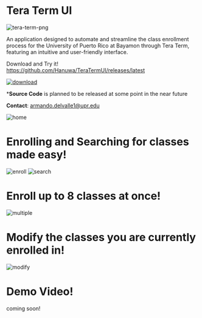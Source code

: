 # Tera Term UI

![tera-term-png](https://github.com/Hanuwa/TeraTermUI/assets/109267068/75fa1c89-80e7-40a8-b393-0a0931f3a111)

An application designed to automate and streamline the class enrollment process for the University of Puerto Rico at Bayamon through Tera Term, featuring an intuitive and user-friendly interface.

Download and Try it!
https://github.com/Hanuwa/TeraTermUI/releases/latest

[![download](https://github.com/user-attachments/assets/564ae698-d0db-475a-be6b-dd179b2c2767)](https://github.com/Hanuwa/TeraTermUI/releases/latest)

***Source Code** is planned to be released at some point in the near future

**Contact**: armando.delvalle1@upr.edu

![home](https://github.com/Hanuwa/TeraTermUI/assets/109267068/c908a96b-bf50-44f6-9e7f-bf704a3bc31f)

# Enrolling and Searching for classes made easy!

![enroll](https://github.com/user-attachments/assets/72e45ca4-28b5-4f6a-af84-8d9de5153dc8)
![search](https://github.com/user-attachments/assets/395e1182-cf03-499e-b8d5-565bcca9062a)

# Enroll up to 8 classes at once!

![multiple](https://github.com/user-attachments/assets/9e21623d-6ed4-480b-8ea2-956a9260aa7a)

# Modify the classes you are currently enrolled in!

![modify](https://github.com/Hanuwa/TeraTermUI/assets/109267068/2ad52ae5-fbdf-4727-adfc-f8835117bc96)

# Demo Video!

coming soon!

